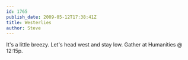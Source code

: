 ```yaml
---
id: 1765
publish_date: 2009-05-12T17:38:41Z
title: Westerlies
author: Steve
---
```

It's a little breezy. Let's head west and stay low. Gather at Humanities @ 12:15p.